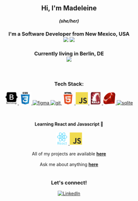<div>
  <div align="center">
    <h2 align="center"> Hi, I'm Madeleine </h2>
    <h5 align="center"> (she/her) </h5>
    <h3 align="center"> I'm a Software Developer from New Mexico, USA <br> <img src="https://icons.iconarchive.com/icons/wikipedia/flags/512/US-NM-New-Mexico-Flag-icon.png" width="25 style="vertical-align: bottom"/>
    <img src="https://icons.iconarchive.com/icons/wikipedia/flags/512/US-United-States-Flag-icon.png" width="25 style="vertical-align: bottom"/></h3>
    <h3 align="center"> Currently living in Berlin, DE <br> <img src="https://icons.iconarchive.com/icons/wikipedia/flags/512/DE-Germany-Flag-icon.png" width="25 style="vertical-align: bottom"/></h3>
  </div>
  <br>
  <div align="center">
    <h3>Tech Stack:</h3>
    <p> 
      <a href="https://getbootstrap.com" target="_blank" rel="noreferrer"> <img src="https://raw.githubusercontent.com/devicons/devicon/master/icons/bootstrap/bootstrap-plain-wordmark.svg" alt="bootstrap" width="40" height="40"/> </a> 
      <a href="https://www.w3schools.com/css/" target="_blank" rel="noreferrer"> <img src="https://raw.githubusercontent.com/devicons/devicon/master/icons/css3/css3-original-wordmark.svg" alt="css3" width="40" height="40"/> </a> 
      <a href="https://www.figma.com/" target="_blank" rel="noreferrer"> <img src="https://www.vectorlogo.zone/logos/figma/figma-icon.svg" alt="figma" width="40" height="40"/> </a> 
      <a href="https://git-scm.com/" target="_blank" rel="noreferrer"> <img src="https://www.vectorlogo.zone/logos/git-scm/git-scm-icon.svg" alt="git" width="40" height="40"/> </a> 
      <a href="https://www.w3.org/html/" target="_blank" rel="noreferrer"> <img src="https://raw.githubusercontent.com/devicons/devicon/master/icons/html5/html5-original-wordmark.svg" alt="html5" width="40" height="40"/> </a>
      <a href="https://developer.mozilla.org/en-US/docs/Web/JavaScript" target="_blank" rel="noreferrer"> <img src="https://raw.githubusercontent.com/devicons/devicon/master/icons/javascript/javascript-original.svg" alt="javascript" width="40" height="40"/> </a> 
      <a href="https://rubyonrails.org" target="_blank" rel="noreferrer"> <img src="https://raw.githubusercontent.com/devicons/devicon/master/icons/rails/rails-original-wordmark.svg" alt="rails" width="40" height="40"/> </a> 
      <a href="https://www.ruby-lang.org/en/" target="_blank" rel="noreferrer"> <img src="https://raw.githubusercontent.com/devicons/devicon/master/icons/ruby/ruby-original.svg" alt="ruby" width="40" height="40"/> </a>
      <a href="https://www.sqlite.org/" target="_blank" rel="noreferrer"> <img src="https://www.vectorlogo.zone/logos/sqlite/sqlite-icon.svg" alt="sqlite" width="40" height="40"/> </a> 
    </p>
  </div>
  <br>
  <div align="center">
    <h4> Learning React and Javascript 💪 </h4>
    <a href="https://reactjs.org/" target="_blank" rel="noreferrer"> <img src="https://raw.githubusercontent.com/devicons/devicon/master/icons/react/react-original-wordmark.svg" alt="react" width="40" height="40"/> </a>
    <a href="https://developer.mozilla.org/en-US/docs/Web/JavaScript" target="_blank" rel="noreferrer"> <img src="https://raw.githubusercontent.com/devicons/devicon/master/icons/javascript/javascript-original.svg" alt="javascript" width="40" height="40"/> </a> 
    <br>
  </div>
  <br>
  <div align="center">
    All of my projects are available <a href="https://github.com/madeleinemcd?tab=repositories"><b>here</b></a>
    </br>
    </br>
  </div>
  <div align="center">
    Ask me about anything <a href="https://github.com/madeleinemcd/madeleinemcd/issues/new"><b>here</b></a>
  </div>
  </br>
  <div align="center">
    <h3>Let's connect!</h3>
    <p>
    <a href="https://www.linkedin.com/in/madeleinemcd/" target="_blank"><img alt="LinkedIn" src="https://img.shields.io/badge/linkedin-%230077B5.svg?&style=for-the-badge&logo=linkedin&logoColor=white" width="200" /></a> 
    </p>
  </div>
  <br/>
</div>
